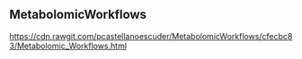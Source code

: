 ## MetabolomicWorkflows
https://cdn.rawgit.com/pcastellanoescuder/MetabolomicWorkflows/cfecbc83/Metabolomic_Workflows.html
